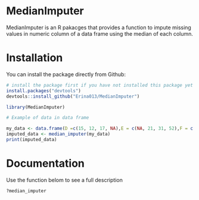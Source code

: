 # MedianImputer
MedianImputer is an R pakacges that provides a function to impute missing values in numeric column of a data frame using the median of each column.

 # Installation
You can install the package directly from Github:

```R
# install the package first if you have not installed this package yet
install.packages("devtools")
devtools::install_github("Erina013/MedianImputer")

library(MedianImputer)

# Example of data in data frame

my_data <- data.frame(D =c(15, 12, 17, NA),E = c(NA, 21, 31, 52),F = c("A",NA,"D","D"))
imputed_data <- median_imputer(my_data)
print(imputed_data)
```

# Documentation
Use the function belom to see a full description

```R
?median_imputer
```










